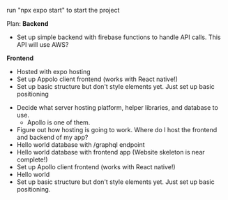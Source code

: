 run "npx expo start" to start the project

Plan:
**Backend**
* Set up simple backend with firebase functions to handle API calls. This API will use AWS?

**Frontend**
* Hosted with expo hosting
* Set up Appolo client frontend (works with React native!)
* Set up basic structure but don't style elements yet. Just set up basic positioning

- Decide what server hosting platform, helper libraries, and database to use.
  - Apollo is one of them.
- Figure out how hosting is going to work. Where do I host the frontend and backend of my app?
- Hello world database with /graphql endpoint
- Hello world database with frontend app (Website skeleton is near complete!)
- Set up Apollo client frontend (works with React native!)
- Hello world 
- Set up basic structure but don't style elements yet. Just set up basic positioning.
